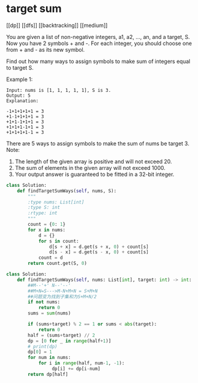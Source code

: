 # target sum

[[dp]] [[dfs]] [[backtracking]] [[medium]]

You are given a list of non-negative integers, a1, a2, ..., an, and a target, S. Now you have 2 symbols + and -. For each integer, you should choose one from + and - as its new symbol.

Find out how many ways to assign symbols to make sum of integers equal to target S.

Example 1:

```text
Input: nums is [1, 1, 1, 1, 1], S is 3.
Output: 5
Explanation:

-1+1+1+1+1 = 3
+1-1+1+1+1 = 3
+1+1-1+1+1 = 3
+1+1+1-1+1 = 3
+1+1+1+1-1 = 3
```

There are 5 ways to assign symbols to make the sum of nums be target 3.
Note:

1. The length of the given array is positive and will not exceed 20.
2. The sum of elements in the given array will not exceed 1000.
3. Your output answer is guaranteed to be fitted in a 32-bit integer.

```python
class Solution:
    def findTargetSumWays(self, nums, S):
        """
        :type nums: List[int]
        :type S: int
        :rtype: int
        """
        count = {0: 1}
        for x in nums:
            d = {}
            for s in count:
                d[s + x] = d.get(s + x, 0) + count[s]
                d[s - x] = d.get(s - x, 0) + count[s]
            count = d
        return count.get(S, 0)

```

```python
class Solution:
    def findTargetSumWays(self, nums: List[int], target: int) -> int:
        ##M--'+' N--'--'
        ##M+N=S--->M-N+M+N = S+M+N
        ##问题变为找到子集和为S+M+N/2
        if not nums:
            return 0
        sums = sum(nums)

        if (sums+target) % 2 == 1 or sums < abs(target):
            return 0
        half = (sums+target) // 2
        dp = [0 for _ in range(half+1)]
        # print(dp)
        dp[0] = 1
        for num in nums:
            for i in range(half, num-1, -1):
                 dp[i] += dp[i-num]
        return dp[half]

```
